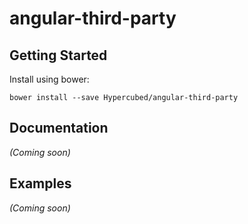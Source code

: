 # angular-third-party

## Getting Started

Install using bower:

```
bower install --save Hypercubed/angular-third-party
```

## Documentation
_(Coming soon)_

## Examples
_(Coming soon)_
